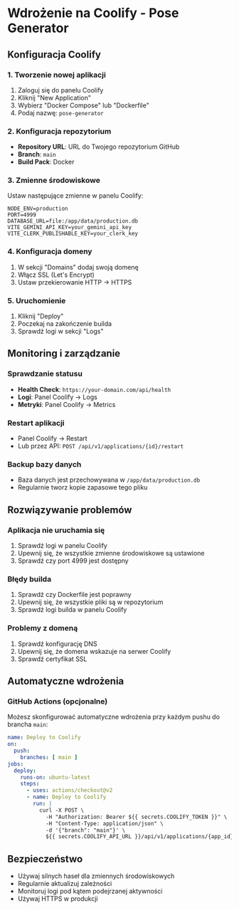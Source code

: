 # Wdrożenie na Coolify - Pose Generator

## Konfiguracja Coolify

### 1. Tworzenie nowej aplikacji

1. Zaloguj się do panelu Coolify
2. Kliknij "New Application"
3. Wybierz "Docker Compose" lub "Dockerfile"
4. Podaj nazwę: `pose-generator`

### 2. Konfiguracja repozytorium

- **Repository URL**: URL do Twojego repozytorium GitHub
- **Branch**: `main`
- **Build Pack**: Docker

### 3. Zmienne środowiskowe

Ustaw następujące zmienne w panelu Coolify:

```
NODE_ENV=production
PORT=4999
DATABASE_URL=file:/app/data/production.db
VITE_GEMINI_API_KEY=your_gemini_api_key
VITE_CLERK_PUBLISHABLE_KEY=your_clerk_key
```

### 4. Konfiguracja domeny

1. W sekcji "Domains" dodaj swoją domenę
2. Włącz SSL (Let's Encrypt)
3. Ustaw przekierowanie HTTP → HTTPS

### 5. Uruchomienie

1. Kliknij "Deploy"
2. Poczekaj na zakończenie builda
3. Sprawdź logi w sekcji "Logs"

## Monitoring i zarządzanie

### Sprawdzanie statusu
- **Health Check**: `https://your-domain.com/api/health`
- **Logi**: Panel Coolify → Logs
- **Metryki**: Panel Coolify → Metrics

### Restart aplikacji
- Panel Coolify → Restart
- Lub przez API: `POST /api/v1/applications/{id}/restart`

### Backup bazy danych
- Baza danych jest przechowywana w `/app/data/production.db`
- Regularnie tworz kopie zapasowe tego pliku

## Rozwiązywanie problemów

### Aplikacja nie uruchamia się
1. Sprawdź logi w panelu Coolify
2. Upewnij się, że wszystkie zmienne środowiskowe są ustawione
3. Sprawdź czy port 4999 jest dostępny

### Błędy builda
1. Sprawdź czy Dockerfile jest poprawny
2. Upewnij się, że wszystkie pliki są w repozytorium
3. Sprawdź logi builda w panelu Coolify

### Problemy z domeną
1. Sprawdź konfigurację DNS
2. Upewnij się, że domena wskazuje na serwer Coolify
3. Sprawdź certyfikat SSL

## Automatyczne wdrożenia

### GitHub Actions (opcjonalne)
Możesz skonfigurować automatyczne wdrożenia przy każdym pushu do brancha `main`:

```yaml
name: Deploy to Coolify
on:
  push:
    branches: [ main ]
jobs:
  deploy:
    runs-on: ubuntu-latest
    steps:
      - uses: actions/checkout@v2
      - name: Deploy to Coolify
        run: |
          curl -X POST \
            -H "Authorization: Bearer ${{ secrets.COOLIFY_TOKEN }}" \
            -H "Content-Type: application/json" \
            -d '{"branch": "main"}' \
            ${{ secrets.COOLIFY_API_URL }}/api/v1/applications/{app_id}/deploy
```

## Bezpieczeństwo

- Używaj silnych haseł dla zmiennych środowiskowych
- Regularnie aktualizuj zależności
- Monitoruj logi pod kątem podejrzanej aktywności
- Używaj HTTPS w produkcji
